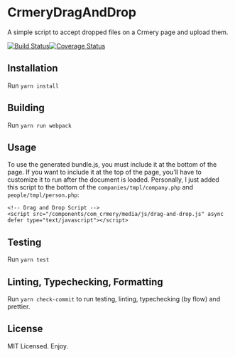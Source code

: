 # CrmeryDragAndDrop

A simple script to accept dropped files on a Crmery page and upload them.

[![Build Status](https://travis-ci.org/jameskraus/CrmeryDragAndDrop.svg?branch=master)](https://travis-ci.org/jameskraus/CrmeryDragAndDrop)[![Coverage Status](https://coveralls.io/repos/github/jameskraus/CrmeryDragAndDrop/badge.svg?branch=master)](https://coveralls.io/github/jameskraus/CrmeryDragAndDrop?branch=master)
## Installation

Run `yarn install`

## Building

Run `yarn run webpack`

## Usage

To use the generated bundle.js, you must include it at the bottom of the page.
If you want to include it at the top of the page, you'll have to customize it to
run after the document is loaded. Personally, I just added this script to the
bottom of the `companies/tmpl/company.php` and `people/tmpl/person.php`:
```
<!-- Drag and Drop Script -->
<script src="/components/com_crmery/media/js/drag-and-drop.js" async defer type="text/javascript"></script>
```

## Testing

Run `yarn test`

## Linting, Typechecking, Formatting

Run `yarn check-commit` to run testing, linting, typechecking (by flow) and
prettier.

## License

MIT Licensed. Enjoy.

